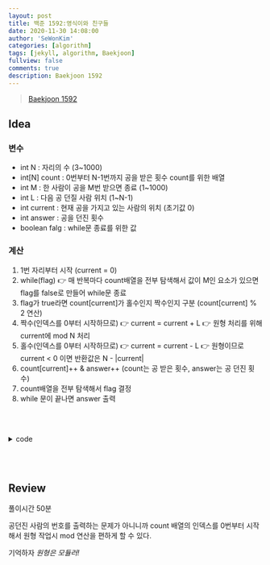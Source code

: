 ```yaml
---
layout: post
title: 백준 1592:영식이와 친구들
date: 2020-11-30 14:08:00
author: 'SeWonKim'
categories: [algorithm]
tags: [jekyll, algorithm, Baekjoon]
fullview: false
comments: true
description: Baekjoon 1592
---
```


> [Baekjoon 1592](https://www.acmicpc.net/problem/1592)

## Idea

### 변수

- int N : 자리의 수 (3~1000)
- int[N] count : 0번부터 N-1번까지 공을 받은 횟수 count를 위한 배열
- int M : 한 사람이 공을 M번 받으면 종료 (1~1000)
- int L : 다음 공 던질 사람 위치 (1~N-1)
- int current : 현재 공을 가지고 있는 사람의 위치 (초기값 0)
- int answer : 공을 던진 횟수
- boolean falg : while문 종료를 위한 값

### 계산

1. 1번 자리부터 시작 (current = 0)
2. while(flag) 👉 매 반복마다 count배열을 전부 탐색해서 값이 M인 요소가 있으면 flag를 false로 만들어 while문 종료
3. flag가 true라면 count[current]가 홀수인지 짝수인지 구분 (count[current] % 2 연산)
4. 짝수(인덱스를 0부터 시작하므로) 👉 current = current + L 👉 원형 처리를 위해 current에 mod N 처리
5. 홀수(인덱스를 0부터 시작하므로) 👉 current = current - L 👉 원형이므로 current < 0 이면 반환값은 N - |current|
6. count[current]++ & answer++  (count는 공 받은 횟수, answer는 공 던진 횟수)
7. count배열을 전부 탐색해서 flag 결정 
8. while 문이 끝나면 answer 출력


&nbsp;  
&nbsp;

<details>
    <summary>code</summary>
    <div markdown="1">

    ```java
    import java.util.Scanner;

    public class Main {

        public static void main(String[] args) {
            Scanner sc = new Scanner(System.in);
            int N = sc.nextInt();
            int[] count = new int[N];
            int M = sc.nextInt();
            int L = sc.nextInt();
            
            int current = 0;
            count[0] = 1;
            int answer = 0;
            boolean flag = true;
            
            while(flag) {
                
                if(count[current]%2 == 0 ) {
                    current += L;
                    current %= N;
                }
                else {
                    current -= L;
                    if(current < 0)	current = N - Math.abs(current);
                }
                
                count[current]++;
                answer++;
                
                flag = check(count, M);
            }
            
            System.out.println(answer);
            sc.close();
        }

        private static boolean check(int[] count, int m) {
            for (int i = 0; i < count.length; i++) {
                if(count[i] == m)	return false;
            }
            return true;
        }

    }
    ```

</div>
</details>

&nbsp;  
&nbsp;

## Review

풀이시간 50분

공던진 사람의 번호를 출력하는 문제가 아니니까 count 배열의 인덱스를 0번부터 시작해서 원형 작업시 mod 연산을 편하게 할 수 있다.     

기억하자 *원형은 모듈러!*

&nbsp;  
&nbsp;
